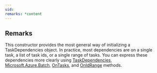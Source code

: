 ```yaml
---
uid: 
remarks: *content
---
```

## Remarks  
 This constructor provides the most general way of initializing a TaskDependencies object.             In practice, most dependencies are on a single task, a list of task ids, or a single range of             tasks. You can express these dependencies more clearly using [TaskDependencies](assetId:///T:Microsoft.Azure.Batch.TaskDependencies?qualifyHint=False&autoUpgrade=True), [Microsoft.Azure.Batch](assetId:///N:Microsoft.Azure.Batch?qualifyHint=False&autoUpgrade=True),             [OnTasks](assetId:///M:Microsoft.Azure.Batch.TaskDependencies.OnTasks(Microsoft.Azure.Batch.CloudTask[])?qualifyHint=False&autoUpgrade=True), and [OnIdRange](assetId:///M:Microsoft.Azure.Batch.TaskDependencies.OnIdRange(System.Int32,System.Int32)?qualifyHint=False&autoUpgrade=True) methods.